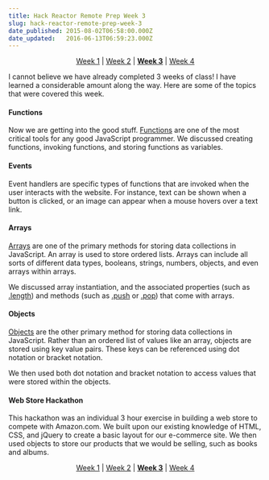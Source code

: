 ```yaml
---
title: Hack Reactor Remote Prep Week 3
slug: hack-reactor-remote-prep-week-3
date_published: 2015-08-02T06:58:00.000Z
date_updated:   2016-06-13T06:59:23.000Z
---
```


<p style="text-align: center"><a href = "http://justinzimmerman.net/hack-reactor-remote-prep-week-1/">Week 1</a> | <a href = "http://justinzimmerman.net/hack-reactor-remote-prep-week-2/">Week 2</a> | <a href = "http://justinzimmerman.net/hack-reactor-remote-prep-week-3/"><b>Week 3</b></a> | <a href = "http://justinzimmerman.net/hack-reactor-remote-prep-week-4/">Week 4</a></p>

I cannot believe we have already completed 3 weeks of class! I have learned a considerable amount along the way. Here are some of the topics that were covered this week.

#### Functions

Now we are getting into the good stuff. [Functions](https://developer.mozilla.org/en-US/docs/Web/JavaScript/Reference/Functions) are one of the most critical tools for any good JavaScript programmer. We discussed creating functions, invoking functions, and storing functions as variables.

#### Events

Event handlers are specific types of functions that are invoked when the user interacts with the website. For instance, text can be shown when a button is clicked, or an image can appear when a mouse hovers over a text link.

#### Arrays

[Arrays](https://developer.mozilla.org/en-US/docs/Web/JavaScript/Reference/Global_Objects/Array) are one of the primary methods for storing data collections in JavaScript. An array is used to store ordered lists. Arrays can include all sorts of different data types, booleans, strings, numbers, objects, and even arrays within arrays.

We discussed array instantiation, and the associated properties (such as [.length](https://developer.mozilla.org/en-US/docs/Web/JavaScript/Reference/Global_Objects/Array/length)) and methods (such as [.push](https://developer.mozilla.org/en-US/docs/Web/JavaScript/Reference/Global_Objects/Array/push) or [.pop](https://developer.mozilla.org/en-US/docs/Web/JavaScript/Reference/Global_Objects/Array/pop)) that come with arrays.

#### Objects

[Objects](https://developer.mozilla.org/en-US/docs/Web/JavaScript/Reference/Global_Objects/Object) are the other primary method for storing data collections in JavaScript. Rather than an ordered list of values like an array, objects are stored using key value pairs. These keys can be referenced using dot notation or bracket notation. 

We then used both dot notation and bracket notation to access values that were stored within the objects.

#### Web Store Hackathon

This hackathon was an individual 3 hour exercise in building a web store to compete with Amazon.com. We built upon our existing knowledge of HTML, CSS, and jQuery to create a basic layout for our e-commerce site. We then used objects to store our products that we would be selling, such as books and albums.

<p style="text-align: center"><a href = "http://justinzimmerman.net/hack-reactor-remote-prep-week-1/">Week 1</a> | <a href = "http://justinzimmerman.net/hack-reactor-remote-prep-week-2/">Week 2</a> | <a href = "http://justinzimmerman.net/hack-reactor-remote-prep-week-3/"><b>Week 3</b></a> | <a href = "http://justinzimmerman.net/hack-reactor-remote-prep-week-4/">Week 4</a></p>

